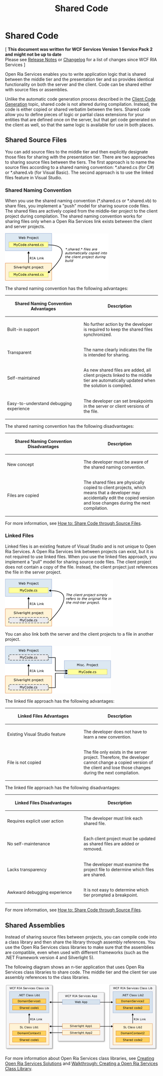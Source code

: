 ﻿---
title: Shared Code
TOCTitle: Shared Code
ms:assetid: de65c915-8137-4c88-84db-a3c47305ea36
ms:mtpsurl: https://msdn.microsoft.com/en-us/library/Ee707371(v=VS.91)
ms:contentKeyID: 27195679
ms.date: 08/19/2013
mtps_version: v=VS.91
---

# Shared Code

\[ **This document was written for WCF Services Version 1 Service Pack 2 and might not be up to date** <br />
Please see [Release Notes](https://github.com/OpenRIAServices/OpenRiaServices/releases) or [Changelog](https://github.com/OpenRIAServices/OpenRiaServices/blob/main/Changelog.md) for a list of changes since WCF RIA Services \]

Open Ria Services enables you to write application logic that is shared between the middle tier and the presentation tier and so provides identical functionality on both the server and the client. Code can be shared either with source files or assemblies.

Unlike the automatic code generation process described in the [Client Code Generation](ee707359.md) topic, shared code is not altered during compilation. Instead, the code is either copied or shared verbatim between the tiers. Shared code allow you to define pieces of logic or partial class extensions for your entities that are defined once on the server, but that get code generated on the client as well, so that the same logic is available for use in both places.

## Shared Source Files

You can add source files to the middle tier and then explicitly designate those files for sharing with the presentation tier. There are two approaches to sharing source files between the tiers. The first approach is to name the source files according to a shared naming convention: \*.shared.cs (for C\#) or \*.shared.vb (for Visual Basic). The second approach is to use the linked files feature in Visual Studio.

### Shared Naming Convention

When you use the shared naming convention (\*.shared.cs or \*.shared.vb) to share files, you implement a "push" model for sharing source code files. The shared files are actively copied from the middle-tier project to the client project during compilation. The shared naming convention works for sharing files only when a Open Ria Services link exists between the client and server projects.

![Shared File](.gitbook/assets/Ee707371.RIA_SharedName.png "Shared File")

The shared naming convention has the following advantages:

<table>
<colgroup>
<col style="width: 50%" />
<col style="width: 50%" />
</colgroup>
<thead>
<tr class="header">
<th><p>Shared Naming Convention Advantages</p></th>
<th><p>Description</p></th>
</tr>
</thead>
<tbody>
<tr class="odd">
<td><p>Built-in support</p></td>
<td><p>No further action by the developer is required to keep the shared files synchronized.</p></td>
</tr>
<tr class="even">
<td><p>Transparent</p></td>
<td><p>The name clearly indicates the file is intended for sharing.</p></td>
</tr>
<tr class="odd">
<td><p>Self-maintained</p></td>
<td><p>As new shared files are added, all client projects linked to the middle tier are automatically updated when the solution is compiled.</p></td>
</tr>
<tr class="even">
<td><p>Easy-to-understand debugging experience</p></td>
<td><p>The developer can set breakpoints in the server or client versions of the file.</p></td>
</tr>
</tbody>
</table>

The shared naming convention has the following disadvantages:

<table>
<colgroup>
<col style="width: 50%" />
<col style="width: 50%" />
</colgroup>
<thead>
<tr class="header">
<th><p>Shared Naming Convention Disadvantages</p></th>
<th><p>Description</p></th>
</tr>
</thead>
<tbody>
<tr class="odd">
<td><p>New concept</p></td>
<td><p>The developer must be aware of the shared naming convention.</p></td>
</tr>
<tr class="even">
<td><p>Files are copied</p></td>
<td><p>The shared files are physically copied to client projects, which means that a developer may accidentally edit the copied version and lose changes during the next compilation.</p></td>
</tr>
</tbody>
</table>

For more information, see [How to: Share Code through Source Files](ee707369.md).

### Linked Files

Linked files is an existing feature of Visual Studio and is not unique to Open Ria Services. A Open Ria Services link between projects can exist, but it is not required to use linked files. When you use the linked files approach, you implement a "pull" model for sharing source code files. The client project does not contain a copy of the file. Instead, the client project just references the file in the server project.

![Linked File](.gitbook/assets/Ee707371.RIA_Linked.png "Linked File")

You can also link both the server and the client projects to a file in another project.

![Linked Files](.gitbook/assets/Ee707371.RIA_LinkedFile.png "Linked Files")

The linked file approach has the following advantages:

<table>
<colgroup>
<col style="width: 50%" />
<col style="width: 50%" />
</colgroup>
<thead>
<tr class="header">
<th><p>Linked Files Advantages</p></th>
<th><p>Description</p></th>
</tr>
</thead>
<tbody>
<tr class="odd">
<td><p>Existing Visual Studio feature</p></td>
<td><p>The developer does not have to learn a new convention.</p></td>
</tr>
<tr class="even">
<td><p>File is not copied</p></td>
<td><p>The file only exists in the server project. Therefore, the developer cannot change a copied version of the client and lose those changes during the next compilation.</p></td>
</tr>
</tbody>
</table>

The linked file approach has the following disadvantages:

<table>
<colgroup>
<col style="width: 50%" />
<col style="width: 50%" />
</colgroup>
<thead>
<tr class="header">
<th><p>Linked Files Disadvantages</p></th>
<th><p>Description</p></th>
</tr>
</thead>
<tbody>
<tr class="odd">
<td><p>Requires explicit user action</p></td>
<td><p>The developer must link each shared file.</p></td>
</tr>
<tr class="even">
<td><p>No self-maintenance</p></td>
<td><p>Each client project must be updated as shared files are added or removed.</p></td>
</tr>
<tr class="odd">
<td><p>Lacks transparency</p></td>
<td><p>The developer must examine the project file to determine which files are shared.</p></td>
</tr>
<tr class="even">
<td><p>Awkward debugging experience</p></td>
<td><p>It is not easy to determine which tier prompted a breakpoint.</p></td>
</tr>
</tbody>
</table>

For more information, see [How to: Share Code through Source Files](ee707369.md).

## Shared Assemblies

Instead of sharing source files between projects, you can compile code into a class library and then share the library through assembly references. You use the Open Ria Services class libraries to make sure that the assemblies are compatible, even when used with different frameworks (such as the .NET Framework version 4 and Silverlight 5).

The following diagram shows an n-tier application that uses Open Ria Services class libraries to share code. The middle tier and the client tier use assembly references to the class libraries.

![Class Library Structure](.gitbook/assets/Ee707336.RIA_LibraryModel.png "Class Library Structure")

For more information about Open Ria Services class libraries, see [Creating Open Ria Services Solutions](ee707336.md) and [Walkthrough: Creating a Open Ria Services Class Library](ee707351.md).

